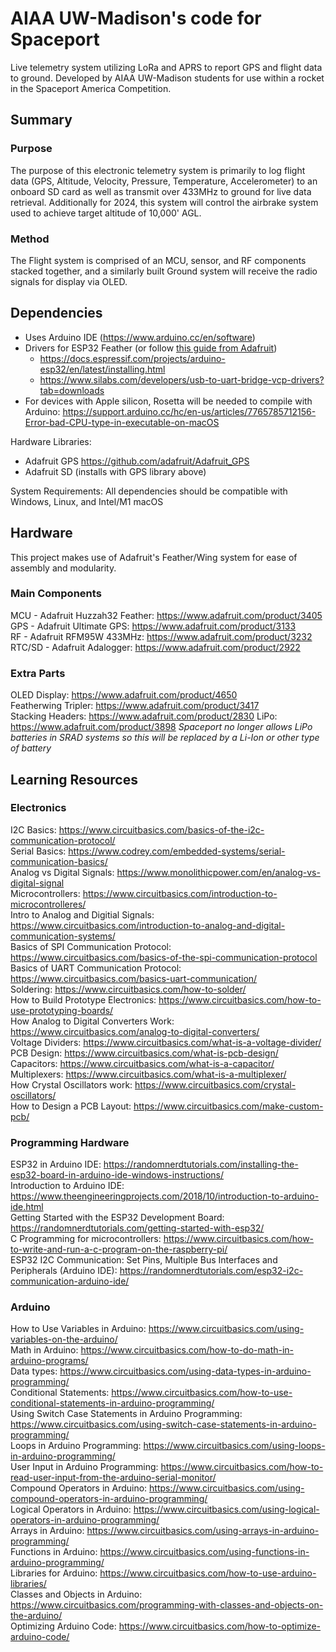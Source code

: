 # AIAA UW-Madison's code for Spaceport
Live telemetry system utilizing LoRa and APRS to report GPS and flight data to ground. Developed by AIAA UW-Madison students for use within a rocket in the Spaceport America Competition.

## Summary
### Purpose
The purpose of this electronic telemetry system is primarily to log flight data (GPS, Altitude, Velocity, Pressure, Temperature, Accelerometer) to an onboard SD card as well as transmit over 433MHz to ground for live data retrieval. Additionally for 2024, this system will control the airbrake system used to achieve target altitude of 10,000' AGL.

### Method
The Flight system is comprised of an MCU, sensor, and RF components stacked together, and a similarly built Ground system will receive the radio signals for display via OLED.

## Dependencies
- Uses Arduino IDE (https://www.arduino.cc/en/software)
- Drivers for ESP32 Feather (or follow [this guide from Adafruit](https://learn.adafruit.com/adafruit-huzzah32-esp32-feather/overview))
   - https://docs.espressif.com/projects/arduino-esp32/en/latest/installing.html
   - https://www.silabs.com/developers/usb-to-uart-bridge-vcp-drivers?tab=downloads
- For devices with Apple silicon, Rosetta will be needed to compile with Arduino: https://support.arduino.cc/hc/en-us/articles/7765785712156-Error-bad-CPU-type-in-executable-on-macOS

Hardware Libraries:
   - Adafruit GPS https://github.com/adafruit/Adafruit_GPS
   - Adafruit SD (installs with GPS library above)

System Requirements:
All dependencies should be compatible with Windows, Linux, and Intel/M1 macOS

## Hardware
This project makes use of Adafruit's Feather/Wing system for ease of assembly and modularity.

### Main Components
MCU - Adafruit Huzzah32 Feather: https://www.adafruit.com/product/3405  
GPS - Adafruit Ultimate GPS: https://www.adafruit.com/product/3133  
RF - Adafruit RFM95W 433MHz: https://www.adafruit.com/product/3232  
RTC/SD - Adafruit Adalogger: https://www.adafruit.com/product/2922  

### Extra Parts
OLED Display: https://www.adafruit.com/product/4650  
Featherwing Tripler: https://www.adafruit.com/product/3417  
Stacking Headers: https://www.adafruit.com/product/2830
LiPo: https://www.adafruit.com/product/3898 *Spaceport no longer allows LiPo batteries in SRAD systems so this will be replaced by a Li-Ion or other type of battery*  

## Learning Resources
### Electronics
I2C Basics: https://www.circuitbasics.com/basics-of-the-i2c-communication-protocol/  
Serial Basics: https://www.codrey.com/embedded-systems/serial-communication-basics/  
Analog vs Digital Signals: https://www.monolithicpower.com/en/analog-vs-digital-signal  
Microcontrollers: https://www.circuitbasics.com/introduction-to-microcontrolleres/  
Intro to Analog and Digitial Signals: https://www.circuitbasics.com/introduction-to-analog-and-digital-communication-systems/  
Basics of SPI Communication Protocol: https://www.circuitbasics.com/basics-of-the-spi-communication-protocol  
Basics of UART Communication Protocol: https://www.circuitbasics.com/basics-uart-communication/  
Soldering: https://www.circuitbasics.com/how-to-solder/  
How to Build Prototype Electronics:  https://www.circuitbasics.com/how-to-use-prototyping-boards/  
How Analog to Digital Converters Work: https://www.circuitbasics.com/analog-to-digital-converters/  
Voltage Dividers: https://www.circuitbasics.com/what-is-a-voltage-divider/  
PCB Design: https://www.circuitbasics.com/what-is-pcb-design/  
Capacitors: https://www.circuitbasics.com/what-is-a-capacitor/  
Multiplexers: https://www.circuitbasics.com/what-is-a-multiplexer/  
How Crystal Oscillators work: https://www.circuitbasics.com/crystal-oscillators/  
How to Design a PCB Layout: https://www.circuitbasics.com/make-custom-pcb/  

### Programming Hardware
ESP32 in Arduino IDE: https://randomnerdtutorials.com/installing-the-esp32-board-in-arduino-ide-windows-instructions/  
Introduction to Arduino IDE: https://www.theengineeringprojects.com/2018/10/introduction-to-arduino-ide.html  
Getting Started with the ESP32 Development Board: https://randomnerdtutorials.com/getting-started-with-esp32/  
C Programming for microcontrollers: https://www.circuitbasics.com/how-to-write-and-run-a-c-program-on-the-raspberry-pi/  
ESP32 I2C Communication: Set Pins, Multiple Bus Interfaces and Peripherals (Arduino IDE): https://randomnerdtutorials.com/esp32-i2c-communication-arduino-ide/  

### Arduino
How to Use Variables in Arduino: https://www.circuitbasics.com/using-variables-on-the-arduino/  
Math in Arduino: https://www.circuitbasics.com/how-to-do-math-in-arduino-programs/  
Data types: https://www.circuitbasics.com/using-data-types-in-arduino-programming/  
Conditional Statements: https://www.circuitbasics.com/how-to-use-conditional-statements-in-arduino-programming/  
Using Switch Case Statements in Arduino Programming: https://www.circuitbasics.com/using-switch-case-statements-in-arduino-programming/  
Loops in Arduino Programming: https://www.circuitbasics.com/using-loops-in-arduino-programming/  
User Input in Arduino Programming: https://www.circuitbasics.com/how-to-read-user-input-from-the-arduino-serial-monitor/  
Compound Operators in Arduino: https://www.circuitbasics.com/using-compound-operators-in-arduino-programming/  
Logical Operators in Arduino: https://www.circuitbasics.com/using-logical-operators-in-arduino-programming/  
Arrays in Arduino: https://www.circuitbasics.com/using-arrays-in-arduino-programming/  
Functions in Arduino: https://www.circuitbasics.com/using-functions-in-arduino-programming/  
Libraries for Arduino: https://www.circuitbasics.com/how-to-use-arduino-libraries/  
Classes and Objects in Arduino: https://www.circuitbasics.com/programming-with-classes-and-objects-on-the-arduino/  
Optimizing Arduino Code: https://www.circuitbasics.com/how-to-optimize-arduino-code/  
